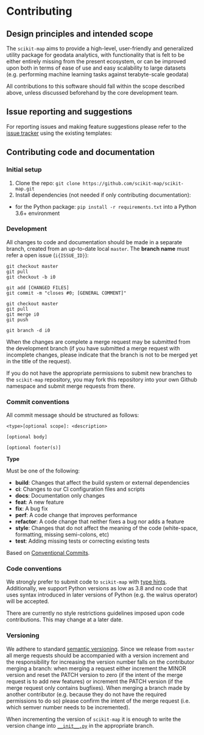 # Contributing

## Design principles and intended scope

The `scikit-map` aims to provide a high-level, user-friendly and generalized utility package for geodata analytics, with functionality that is felt to be either entirely missing from the present ecosystem, or can be improved upon both in terms of ease of use and easy scalability to large datasets (e.g. performing machine learning tasks against terabyte-scale geodata)

All contributions to this software should fall within the scope described above, unless discussed beforehand by the core development team.

## Issue reporting and suggestions

For reporting issues and making feature suggestions please refer to the [issue tracker](https://github.com/scikit-map/scikit-map/issues) using the existing templates:

## Contributing code and documentation

### Initial setup

1. Clone the repo: `git clone https://github.com/scikit-map/scikit-map.git`
2. Install dependencies (not needed if only contributing documentation):
  - for the Python package: `pip install -r requirements.txt` into a Python 3.6+ environment

### Development

All changes to code and documentation should be made in a separate branch, created from an up-to-date local `master`. The **branch name** must refer a open issue (``i{ISSUE_ID}``):

```
git checkout master
git pull
git checkout -b i0

git add [CHANGED FILES]
git commit -m "closes #0; [GENERAL COMMENT]"

git checkout master
git pull
git merge i0
git push

git branch -d i0
```

When the changes are complete a merge request may be submitted from the development branch (if you have submitted a merge request with incomplete changes, please indicate that the branch is not to be merged yet in the title of the request).

If you do not have the appropriate permissions to submit new branches to the `scikit-map` repository, you may fork this repository into your own Github namespace and submit merge requests from there.

### Commit conventions

All commit message should be structured as follows:

```
<type>[optional scope]: <description>

[optional body]

[optional footer(s)]

```

**Type**

Must be one of the following:

- **build**: Changes that affect the build system or external dependencies
- **ci**: Changes to our CI configuration files and scripts
- **docs**: Documentation only changes
- **feat**: A new feature
- **fix**: A bug fix
- **perf**: A code change that improves performance
- **refactor**: A code change that neither fixes a bug nor adds a feature
- **style**: Changes that do not affect the meaning of the code (white-space, formatting, missing semi-colons, etc)
- **test**: Adding missing tests or correcting existing tests

Based on [Conventional Commits](https://www.conventionalcommits.org/en/v1.0.0/).

### Code conventions

We strongly prefer to submit code to `scikit-map` with [type hints](https://docs.python.org/3/library/typing.html). Additionally, we support Python versions as low as 3.8 and no code that uses syntax introduced in later versions of Python (e.g. the walrus operator) will be accepted.

There are currently no style restrictions guidelines imposed upon code contributions. This may change at a later date.

### Versioning

We adthere to standard [semantic versioning](https://semver.org/). Since we release from `master` <!-- needs to be discussed -->
all merge requests should be accompanied with a version increment and the responsibility for increasing the version number falls on the contributor merging a branch: when merging a request either increment the MINOR version and reset the PATCH version to zero (if the intent of the merge request is to add new features) or increment the PATCH version (if the merge request only contains bugfixes). When merging a branch made by another contributor (e.g. because they do not have the required permissions to do so) please confirm the intent of the merge request (i.e. which semver number needs to be incremented).

When incrementing the version of `scikit-map` it is enough to write the version change into [`__init__.py`](./skmap/__init__.py) in the appropriate branch.
